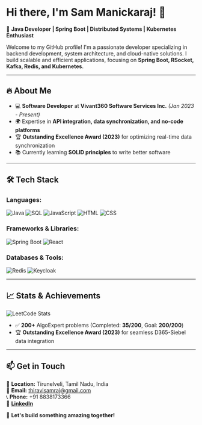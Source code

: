 # Hi there, I'm Sam Manickaraj! 👋

🚀 **Java Developer | Spring Boot | Distributed Systems | Kubernetes Enthusiast**

Welcome to my GitHub profile! I'm a passionate developer specializing in backend development, system architecture, and cloud-native solutions. I build scalable and efficient applications, focusing on **Spring Boot, RSocket, Kafka, Redis, and Kubernetes**. 

---

## 🔥 About Me
- 💻 **Software Developer** at **Vivant360 Software Services Inc.** *(Jan 2023 - Present)*
- 🌍 Expertise in **API integration, data synchronization, and no-code platforms**
- 🏆 **Outstanding Excellence Award (2023)** for optimizing real-time data synchronization
- 📚 Currently learning **SOLID principles** to write better software

---

## 🛠️ Tech Stack
### **Languages:**  
![Java](https://img.shields.io/badge/Java-ED8B00?style=for-the-badge&logo=openjdk&logoColor=white) ![SQL](https://img.shields.io/badge/SQL-4479A1?style=for-the-badge&logo=postgresql&logoColor=white) ![JavaScript](https://img.shields.io/badge/JavaScript-F7DF1E?style=for-the-badge&logo=javascript&logoColor=black) ![HTML](https://img.shields.io/badge/HTML5-E34F26?style=for-the-badge&logo=html5&logoColor=white) ![CSS](https://img.shields.io/badge/CSS3-1572B6?style=for-the-badge&logo=css3&logoColor=white)  

### **Frameworks & Libraries:**  
![Spring Boot](https://img.shields.io/badge/Spring%20Boot-6DB33F?style=for-the-badge&logo=springboot&logoColor=white) ![React](https://img.shields.io/badge/React-61DAFB?style=for-the-badge&logo=react&logoColor=black)  

### **Databases & Tools:**  
![Redis](https://img.shields.io/badge/Redis-DC382D?style=for-the-badge&logo=redis&logoColor=white) ![Keycloak](https://img.shields.io/badge/Keycloak-35495E?style=for-the-badge&logo=keycloak&logoColor=white)  

---

## 📈 Stats & Achievements
![LeetCode Stats](https://leetcard.jacoblin.cool/tsam3366?theme=forest&font=Alegreya%20Sans)

- ✅ **200+** AlgoExpert problems (Completed: **35/200**, Goal: **200/200**)
- 🏆 **Outstanding Excellence Award (2023)** for seamless D365-Siebel data integration

---

## 📫 Get in Touch
📍 **Location:** Tirunelveli, Tamil Nadu, India  
📧 **Email:** [thiravisamraj@gmail.com](mailto:thiravisamraj@gmail.com)  
📞 **Phone:** +91 8838173366  
🔗 **[LinkedIn](https://www.linkedin.com/in/tsam3366/)**  

🚀 **Let's build something amazing together!**

